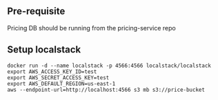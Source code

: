 ## Pre-requisite
Pricing DB should be running from the pricing-service repo

## Setup localstack
```shell
docker run -d --name localstack -p 4566:4566 localstack/localstack
export AWS_ACCESS_KEY_ID=test
export AWS_SECRET_ACCESS_KEY=test
export AWS_DEFAULT_REGION=us-east-1
aws --endpoint-url=http://localhost:4566 s3 mb s3://price-bucket
```